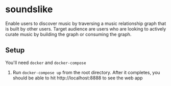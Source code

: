 # soundslike
Enable users to discover music by traversing a music relationship graph that is built by other users. Target audience are users who are looking to actively curate music by building the graph or consuming the graph.

## Setup
You'll need `docker` and `docker-compose`
1. Run `docker-compose up` from the root directory. After it completes, you should be able to hit http://localhost:8888 to see the web app